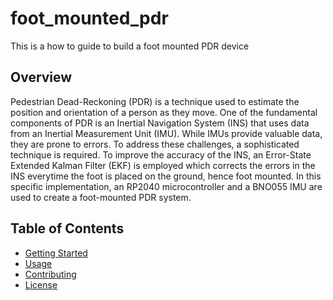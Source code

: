 # foot_mounted_pdr
This is a how to guide to build a foot mounted PDR device
## Overview
Pedestrian Dead-Reckoning (PDR) is a technique used to estimate the position and orientation of a person as they move. One of the fundamental components of PDR is an Inertial Navigation System (INS) that uses data from an Inertial Measurement Unit (IMU). While IMUs provide valuable data, they are prone to errors.  To address these challenges, a sophisticated technique is required. To improve the accuracy of the INS, an Error-State Extended Kalman Filter (EKF) is employed which corrects the errors in the INS everytime the foot is placed on the ground, hence foot mounted.
In this specific implementation, an RP2040 microcontroller and a BNO055 IMU are used to create a foot-mounted PDR system.
## Table of Contents
- [Getting Started](#getting-started)
- [Usage](#usage)
- [Contributing](#contributing)
- [License](#license)
